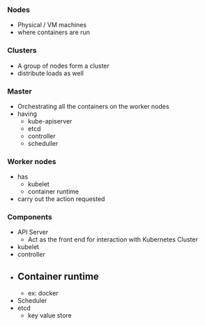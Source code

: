 ### Nodes
- Physical / VM machines
- where containers are run

### Clusters
- A group of nodes form a cluster
- distribute loads as well

### Master
- Orchestrating all the containers on the worker nodes
- having 
	- kube-apiserver
	- etcd
	- controller
	- scheduller

### Worker nodes
- has 
	- kubelet
	- container runtime
- carry out the action requested 

### Components
- API Server
	- Act as the front end for interaction with Kubernetes Cluster
- kubelet
- controller
- Container runtime
	- 
	- ex: docker
- Scheduler
- etcd
	- key value store